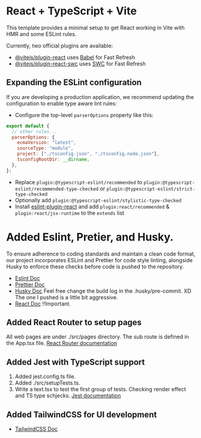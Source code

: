 # React + TypeScript + Vite

This template provides a minimal setup to get React working in Vite with HMR and some ESLint rules.

Currently, two official plugins are available:

- [@vitejs/plugin-react](https://github.com/vitejs/vite-plugin-react/blob/main/packages/plugin-react/README.md) uses [Babel](https://babeljs.io/) for Fast Refresh
- [@vitejs/plugin-react-swc](https://github.com/vitejs/vite-plugin-react-swc) uses [SWC](https://swc.rs/) for Fast Refresh

## Expanding the ESLint configuration

If you are developing a production application, we recommend updating the configuration to enable type aware lint rules:

- Configure the top-level `parserOptions` property like this:

```js
export default {
  // other rules...
  parserOptions: {
    ecmaVersion: "latest",
    sourceType: "module",
    project: ["./tsconfig.json", "./tsconfig.node.json"],
    tsconfigRootDir: __dirname,
  },
};
```

- Replace `plugin:@typescript-eslint/recommended` to `plugin:@typescript-eslint/recommended-type-checked` or `plugin:@typescript-eslint/strict-type-checked`
- Optionally add `plugin:@typescript-eslint/stylistic-type-checked`
- Install [eslint-plugin-react](https://github.com/jsx-eslint/eslint-plugin-react) and add `plugin:react/recommended` & `plugin:react/jsx-runtime` to the `extends` list

# Added Eslint, Pretier, and Husky.

To ensure adherence to coding standards and maintain a clean code format, our project incorporates ESLint and Prettier for code style linting, alongside Husky to enforce these checks before code is pushed to the repository.

- [Eslint Doc](https://eslint.org/docs/latest/use/getting-started)
- [Prettier Doc](https://prettier.io/docs/en/install)
- [Husky Doc](https://typicode.github.io/husky/get-started.html)
  Feel free change the build log in the .husky/pre-commit. XD
  The one I pushed is a little bit aggressive.
- [React Doc](https://react.dev/) !!Important. 

## Added React Router to setup pages
All web pages are under ./src/pages directory. The sub route is defined in the App.tsx file. 
[React Router documentation](https://reactrouter.com/en/main)

## Added Jest with TypeScript support
1. Added jest.config.ts file. 
2. Added ./src/setupTests.ts.
3. Write a text.tsx to test the first group of tests. Checking render effect and TS type schjecks. 
[Jest documentation](https://jestjs.io/docs/getting-started)

## Added TailwindCSS for UI development
 - [TailwindCSS Doc](https://tailwindcss.com/docs/guides/vite)